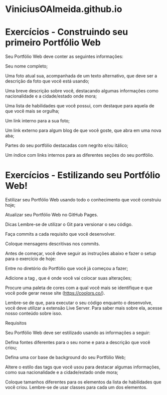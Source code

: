 # ViniciusOAlmeida.github.io

# Exercícios - Construindo seu primeiro Portfólio Web


Seu Portfólio Web deve conter as seguintes informações:

Seu nome completo;

Uma foto atual sua, acompanhada de um texto alternativo, que deve ser a descrição da foto 
que você está usando;

Uma breve descrição sobre você, destacando algumas informações como nacionalidade e a cidade/estado onde mora;

Uma lista de habilidades que você possui, com destaque para aquela de que você mais se orgulha;

Um link interno para a sua foto;

Um link externo para algum blog de que você goste, que abra em uma nova aba;

Partes do seu portfólio destacadas com negrito e/ou itálico;

Um índice com links internos para as diferentes seções do seu portfólio.

# Exercícios - Estilizando seu Portfólio Web!

Estilizar seu Portfólio Web usando todo o conhecimento que você construiu hoje;

Atualizar seu Portfólio Web no GitHub Pages.

Dicas
Lembre-se de utilizar o Git para versionar o seu código.

Faça commits a cada requisito que você desenvolver.

Coloque mensagens descritivas nos commits.

Antes de começar, você deve seguir as instruções abaixo e fazer o setup para o exercício de hoje:

Entre no diretório do Portfólio que você já começou a fazer;

Adicione a tag <style></style>, que é onde você vai colocar suas alterações;

Procure uma paleta de cores com a qual você mais se identifique e que você pode gerar nesse site (https://coolors.co/).

Lembre-se de que, para executar o seu código enquanto o desenvolve, você deve utilizar a extensão Live Server. Para saber mais sobre ela, acesse nosso conteúdo sobre isso.

Requisitos

Seu Portfólio Web deve ser estilizado usando as informações a seguir:

Defina fontes diferentes para o seu nome e para a descrição que você criou;

Defina uma cor base de background do seu Portfólio Web;

Altere o estilo das tags que você usou para destacar algumas informações, como sua nacionalidade e a cidade/estado onde mora;

Coloque tamanhos diferentes para os elementos da lista de habilidades que você criou. Lembre-se de usar classes para cada um dos elementos.

